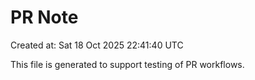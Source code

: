 # PR Note

Created at: Sat 18 Oct 2025 22:41:40 UTC

This file is generated to support testing of PR workflows.
